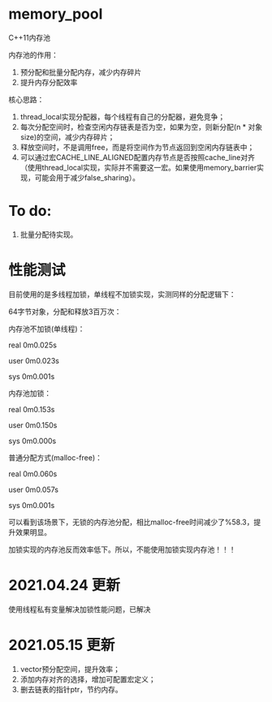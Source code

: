 # memory_pool

C++11内存池

内存池的作用：
1. 预分配和批量分配内存，减少内存碎片
2. 提升内存分配效率

核心思路：
1. thread_local实现分配器，每个线程有自己的分配器，避免竞争；
2. 每次分配空间时，检查空闲内存链表是否为空，如果为空，则新分配(n * 对象size)的空间，减少内存碎片；
3. 释放空间时，不是调用free，而是将空间作为节点返回到空闲内存链表中；
4. 可以通过宏CACHE_LINE_ALIGNED配置内存节点是否按照cache_line对齐（使用thread_local实现，实际并不需要这一宏。如果使用memory_barrier实现，可能会用于减少false_sharing）。

# To do:
1. 批量分配待实现。

# 性能测试
目前使用的是多线程加锁，单线程不加锁实现，实测同样的分配逻辑下：

64字节对象，分配和释放3百万次：


内存池不加锁(单线程)：

real    0m0.025s

user    0m0.023s

sys     0m0.001s


内存池加锁：

real    0m0.153s

user    0m0.150s

sys     0m0.000s


普通分配方式(malloc-free)：

real    0m0.060s

user    0m0.057s

sys     0m0.001s


可以看到该场景下，无锁的内存池分配，相比malloc-free时间减少了%58.3，提升效果明显。

加锁实现的内存池反而效率低下。所以，不能使用加锁实现内存池！！！



# 2021.04.24 更新

使用线程私有变量解决加锁性能问题，已解决

# 2021.05.15 更新
1. vector预分配空间，提升效率；
2. 添加内存对齐的选择，增加可配置宏定义；
3. 删去链表的指针ptr，节约内存。

